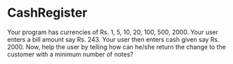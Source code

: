 # CashRegister
 Your program has currencies of Rs. 1, 5, 10, 20, 100, 500, 2000. 
 Your user enters a bill amount say Rs. 243. Your user then enters cash given say Rs. 2000. 
 Now, help the user by telling how can he/she return the change to the customer with a minimum number of notes?
